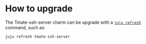 # How to upgrade

The Tmate-ssh-server charm can be upgrade with a [`juju refresh`](https://documentation.ubuntu.com/juju/3.6/reference/juju-cli/list-of-juju-cli-commands/refresh/) command, such as:

```bash
juju refresh tmate-ssh-server
```

